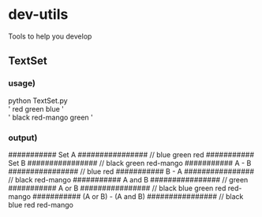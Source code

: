 # dev-utils
Tools to help you develop


## TextSet

### usage)
python TextSet.py \
'
red
green
blue
' \
'
black
red-mango
green
'


### output)

########### Set A ################	//
blue
green
red
########### Set B ################	//
black
green
red-mango
########### A - B ################	//
blue
red
########### B - A ################	//
black
red-mango
########### A and B ################	//
green
########### A or B ################	//
black
blue
green
red
red-mango
########### (A or B) - (A and B) ################	//
black
blue
red
red-mango

